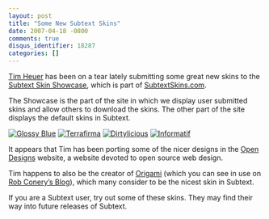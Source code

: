 ```yaml
---
layout: post
title: "Some New Subtext Skins"
date: 2007-04-18 -0800
comments: true
disqus_identifier: 18287
categories: []
---
```

[Tim Heuer](http://timheuer.com/blog/ "Tim Heuer’s Blog") has been on a
tear lately submitting some great new skins to the [Subtext Skin
Showcase](http://subtextskins.com/Home/SkinShowcase/tabid/156/Default.aspx "Subtext Skin Showcase"),
which is part of
[SubtextSkins.com](http://subtextskins.com/ "Subtext Skins Site").

The Showcase is the part of the site in which we display user submitted
skins and allow others to download the skins. The other part of the site
displays the default skins in Subtext.

[![Glossy
Blue](http://haacked.com/images/haacked_com/WindowsLiveWriter/SomeNewSubtextSkins_1030/glossyblue.jpg)](http://haacked.com/images/haacked_com/WindowsLiveWriter/SomeNewSubtextSkins_1030/glossyblue1.jpg "Glossy Blue")
[![Terrafirma](http://haacked.com/images/haacked_com/WindowsLiveWriter/SomeNewSubtextSkins_1030/terrafirma.jpg)](http://haacked.com/images/haacked_com/WindowsLiveWriter/SomeNewSubtextSkins_1030/terrafirma1.jpg "Terra Firma")
[![Dirtylicious](http://haacked.com/images/haacked_com/WindowsLiveWriter/SomeNewSubtextSkins_1030/dirtylicious.jpg)](http://haacked.com/images/haacked_com/WindowsLiveWriter/SomeNewSubtextSkins_1030/dirtylicious1.jpg "Dirtylicious")
[![Informatif](http://haacked.com/images/haacked_com/WindowsLiveWriter/SomeNewSubtextSkins_1030/informatif.jpg)](http://haacked.com/images/haacked_com/WindowsLiveWriter/SomeNewSubtextSkins_1030/informatif1.jpg "Informatif")

It appears that Tim has been porting some of the nicer designs in the
[Open Designs](http://opendesigns.org/ "Open Source Website Designers")
website, a website devoted to open source web design.

Tim happens to also be the creator of
[Origami](http://www.subtextskins.com/tabid/155/grm2id/1/Default.aspx "Origami")
(which you can see in use on [Rob Conery’s
Blog](http://blog.wekeroad.com/ "Rob Conery’s Blog")), which many
consider to be the nicest skin in Subtext.

If you are a Subtext user, try out some of these skins. They may find
their way into future releases of Subtext.

